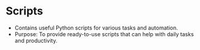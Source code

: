 # Scripts
  - Contains useful Python scripts for various tasks and automation.
  - Purpose: To provide ready-to-use scripts that can help with daily tasks and productivity.

